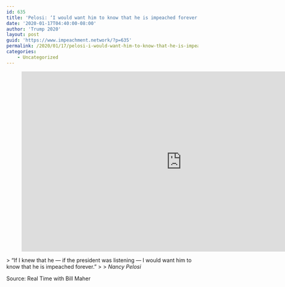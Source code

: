 ```yaml
---
id: 635
title: 'Pelosi: ‘I would want him to know that he is impeached forever.’'
date: '2020-01-17T04:40:00-08:00'
author: 'Trump 2020'
layout: post
guid: 'https://www.impeachment.network/?p=635'
permalink: /2020/01/17/pelosi-i-would-want-him-to-know-that-he-is-impeached-forever/
categories:
    - Uncategorized
---
```


<figure class="wp-block-embed is-type-rich is-provider-embed-handler wp-block-embed-embed-handler wp-embed-aspect-16-9 wp-has-aspect-ratio"><div class="wp-block-embed__wrapper"><iframe allow="accelerometer; autoplay; clipboard-write; encrypted-media; gyroscope; picture-in-picture" allowfullscreen="" frameborder="0" height="473" src="https://www.youtube.com/embed/GPyA5EwLmE8?feature=oembed" title="Speaker Nancy Pelosi | Real Time with Bill Maher (HBO)" width="840"></iframe></div></figure>> “If I knew that he — if the president was listening — I would want him to know that he is impeached forever.”
> 
> <cite>Nancy Pelosi</cite>

Source: Real Time with Bill Maher